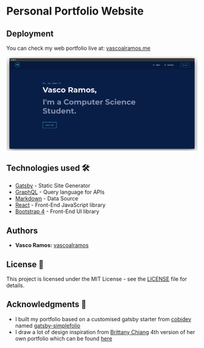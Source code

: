 # Personal Portfolio Website

## Deployment

You can check my web portfolio live at: [vascoalramos.me](https://vascoalramos.me)

![Portfolio Thumbnail](thumbnail.png)

## Technologies used 🛠️

* [Gatsby](https://www.gatsbyjs.org/) - Static Site Generator
* [GraphQL](https://graphql.org/) - Query language for APIs
* [Markdown](https://www.markdownguide.org/) - Data Source
* [React](https://es.reactjs.org/) - Front-End JavaScript library
* [Bootstrap 4](https://getbootstrap.com/docs/4.3/getting-started/introduction/) - Front-End UI library

## Authors

* **Vasco Ramos:** [vascoalramos](https://github.com/vascoalramos)


## License 📄

This project is licensed under the MIT License - see the [LICENSE](LICENSE) file for details.

## Acknowledgments 🎁

* I built my portfolio based on a customised gatsby starter from [cobidev](https://github.com/cobidev) named [gatsby-simplefolio](https://github.com/cobidev/gatsby-simplefolio)
* I draw a lot of design inspiration from [Brittany Chiang](https://github.com/bchiang7/) 4th version of her own portfolio which can be found [here](https://github.com/bchiang7/v4)